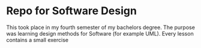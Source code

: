 # Repo for Software Design

This took place in my fourth semester of my bachelors degree. The purpose was learning design methods for Software (for example UML).
Every lesson contains a small exercise
